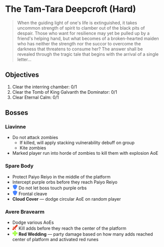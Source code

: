 # The Tam-Tara Deepcroft (Hard)

> When the guiding light of one's life is extinguished, it takes uncommon strength of spirit to clamber out of the black pits of despair. Those who want for resilience may yet be pulled up by a friend's helping hand, but what becomes of a broken-hearted maiden who has neither the strength nor the succor to overcome the darkness that threatens to consume her? The answer shall be revealed through the tragic tale that begins with the arrival of a single letter...

## Objectives

1. Clear the interring chamber: 0/1
2. Clear the Tomb of King Galvanth the Dominator: 0/1
3. Clear Eternal Calm: 0/1

## Bosses

### Liavinne

- Do not attack zombies
    - If killed, will apply stacking vulnerability debuff on group
    - Kite zombies
- Marked player run into horde of zombies to kill them with explosion AoE

### Spare Body

- Protect Paiyo Reiyo in the middle of the platform
- Intercept purple orbs before they reach Paiyo Reiyo
- ![](/assets/icons/role-tank.png) Do not let boss touch purple orbs
- ![](/assets/icons/role-tank.png) Frontal cleave
- **Cloud Cover** — dodge circular AoE on random player

### Avere Bravearm

- Dodge various AoEs
- ![](/assets/icons/role-dps.png) Kill adds before they reach the center of the platform
- ![](/assets/icons/role-healer.png) **Red Wedding** — party damage based on how many adds reached center of platform and activated red runes
